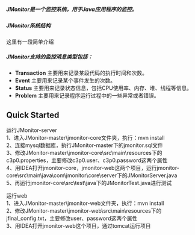 ##### JMonitor是一个监控系统，用于Java应用程序的监控。

##### JMonitor系统结构
这里有一段简单介绍

##### JMonitor支持的监控消息类型包括：
+  **Transaction**	主要用来记录某段代码的执行时间和次数。
+  **Event**	    主要用来记录某个事件发生的次数。
+  **Status**	    主要用来记录状态信息，包括CPU使用率、内存、堆、线程等信息。
+  **Problem**	    主要用来记录程序运行过程中的一些异常或者错误。


Quick Started
---------------------
运行JMonitor-server  
1、进入JMonitor-master\jmonitor-core文件夹，执行：mvn install  
2、连接mysql数据库，执行JMonitor-master下的jmonitor.sql文件  
3、修改JMonitor-master\jmonitor-core\src\main\resources下的c3p0.properties，主要修改c3p0.user、c3p0.password这两个属性  
4、用IDEA打开jmonitor-core，jmonitor-web这两个项目，运行jmonitor-core\src\main\java\com\jmonitor\core\server下的JMonitorServer.java  
5、再运行jmonitor-core\src\test\java下的JMonitorTest.java进行测试  

运行web  
1、进入JMonitor-master\jmonitor-web文件夹，执行：mvn install  
2、修改JMonitor-master\jmonitor-web\src\main\resources下的jfinal_config.txt，主要修改user、password这两个属性  
3、用IDEA打开jmonitor-web这个项目，通过tomcat运行项目  